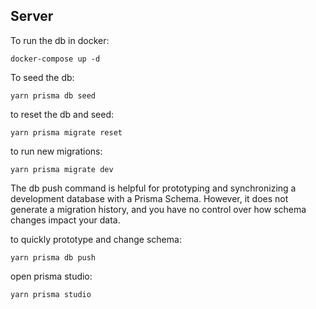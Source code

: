 ## Server

To run the db in docker: 
```
docker-compose up -d
```

To seed the db: 
```
yarn prisma db seed
```

to reset the db and seed:
```
yarn prisma migrate reset
```

to run new migrations: 
```
yarn prisma migrate dev
```

The db push command is helpful for prototyping and synchronizing a development database with a Prisma Schema. However, it does not generate a migration history, and you have no control over how schema changes impact your data.

to quickly prototype and change schema: 
```
yarn prisma db push
```

open prisma studio: 
```
yarn prisma studio
```